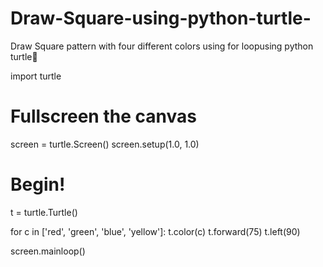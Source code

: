 # Draw-Square-using-python-turtle-
Draw Square pattern with four different colors using for loopusing python turtle🐢


import turtle

# Fullscreen the canvas
screen = turtle.Screen()
screen.setup(1.0, 1.0)

# Begin!
t = turtle.Turtle()

for c in ['red', 'green', 'blue', 'yellow']:
  t.color(c)
  t.forward(75)
  t.left(90)

screen.mainloop()
